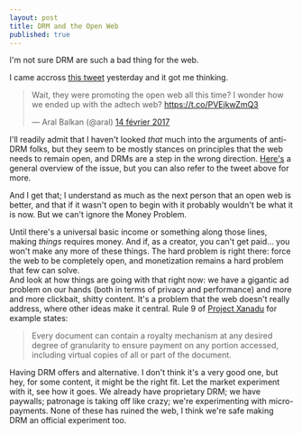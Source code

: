 ```yaml
---
layout: post
title: DRM and the Open Web
published: true
---
```

I'm not sure DRM are such a bad thing for the web.

I came accross [this tweet](https://twitter.com/aral/status/831542941202145281) yesterday and it got me thinking.

<blockquote class="twitter-tweet" data-lang="fr"><p lang="en" dir="ltr">Wait, they were promoting the open web all this time? I wonder how we ended up with the adtech web? <a href="https://t.co/PVEjkwZmQ3">https://t.co/PVEjkwZmQ3</a></p>&mdash; Aral Balkan (@aral) <a href="https://twitter.com/aral/status/831542941202145281">14 février 2017</a></blockquote>
<script async src="//platform.twitter.com/widgets.js" charset="utf-8"></script>

I'll readily admit that I haven't looked *that* much into the arguments of anti-DRM folks, but they seem to be mostly stances on principles that the web needs to remain open, and DRMs are a step in the wrong direction. [Here's](https://www.theregister.co.uk/2017/02/13/w3c_drm_security_battle/) a general overview of the issue, but you can also refer to the tweet above for more.

And I get that; I understand as much as the next person that an open web is better, and that if it wasn't open to begin with it probably wouldn't be what it is now. But we can't ignore the Money Problem.

Until there's a universal basic income or something along those lines, making *things* requires money. And if, as a creator, you can't get paid... you won't make any more of these things. The hard problem is right there: force the web to be completely open, and monetization remains a hard problem that few can solve.  
And look at how things are going with that right now: we have a gigantic ad problem on our hands (both in terms of privacy and performance) and more and more clickbait, shitty content. It's a problem that the web doesn't really address, where other ideas make it central. Rule 9 of [Project Xanadu](https://en.wikipedia.org/wiki/Project_Xanadu) for example states:

> Every document can contain a royalty mechanism at any desired degree of granularity to ensure payment on any portion accessed, including virtual copies of all or part of the document.

Having DRM offers and alternative. I don't think it's a very good one, but hey, for some content, it might be the right fit. Let the market experiment with it, see how it goes. We already have proprietary DRM; we have paywalls; patronage is taking off like crazy; we're experimenting with micro-payments. None of these has ruined the web, I think we're safe making DRM an official experiment too.
